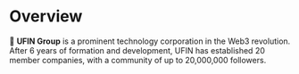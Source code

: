 # Overview

🔰 **UFIN Group** is a prominent technology corporation in the Web3 revolution. After 6 years of formation and development, UFIN has established 20 member companies, with a community of up to 20,000,000 followers.
